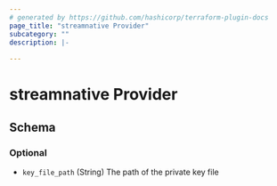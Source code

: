 ```yaml
---
# generated by https://github.com/hashicorp/terraform-plugin-docs
page_title: "streamnative Provider"
subcategory: ""
description: |-
  
---
```


# streamnative Provider





<!-- schema generated by tfplugindocs -->
## Schema

### Optional

- `key_file_path` (String) The path of the private key file
